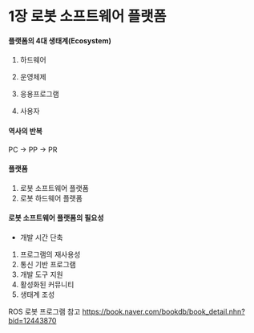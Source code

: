 # 1장 로봇 소프트웨어 플랫폼

#### 플랫폼의 4대 생태계(Ecosystem)

1. 하드웨어

2. 운영체제

3. 응용프로그램

4. 사용자



#### 역사의 반복

PC -> PP -> PR



#### 플랫폼

1. 로봇 소프트웨어 플랫폼
2. 로봇 하드웨어 플랫폼



#### 로봇 소프트웨어 플랫폼의 필요성

- 개발 시간 단축

1. 프로그램의 재사용성
2. 통신 기반 프로그램
3. 개발 도구 지원
4. 활성화된 커뮤니티
5. 생태계 조성


ROS 로봇 프로그램 참고 https://book.naver.com/bookdb/book_detail.nhn?bid=12443870
